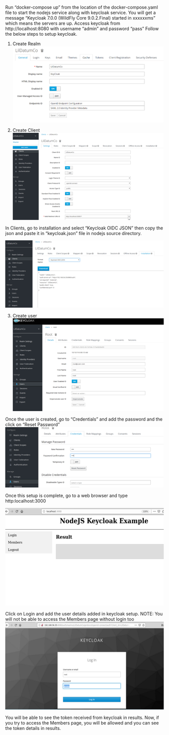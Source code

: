 Run “docker-compose up” from the location of the docker-compose.yaml file to start the nodejs service along with keycloak service.
You will get a message “Keycloak 7.0.0 (WildFly Core 9.0.2.Final) started in xxxxxxms” which means the servers are up.
Access keycloak from http://localhost:8080 with username “admin” and password “pass”
Follow the below steps to setup keycloak.
1. Create Realm
![alt text](https://raw.githubusercontent.com/viveksharma2175/nodejs_keycloak_basic_setup/master/images/realm.png)

2. Create Client
![alt text](https://raw.githubusercontent.com/viveksharma2175/nodejs_keycloak_basic_setup/master/images/client.png)

In Clients, go to installation and select “Keycloak OIDC JSON” then copy the json and paste it in “keycloak.json” file in nodejs source directory.

![alt text](https://raw.githubusercontent.com/viveksharma2175/nodejs_keycloak_basic_setup/master/images/client_install.png)

3. Create user 
![alt text](https://raw.githubusercontent.com/viveksharma2175/nodejs_keycloak_basic_setup/master/images/user.png)

Once the user is created, go to “Credentials” and add the password and the click on “Reset Password”
![alt text](https://raw.githubusercontent.com/viveksharma2175/nodejs_keycloak_basic_setup/master/images/user_2.png)

Once this setup is complete, go to a web browser and type http:localhost:3000

![alt text](https://raw.githubusercontent.com/viveksharma2175/nodejs_keycloak_basic_setup/master/images/index_page.png)

Click on Login and add the user details added in keycloak setup.
NOTE: You will not be able to access the Members page without login too
![alt text](https://raw.githubusercontent.com/viveksharma2175/nodejs_keycloak_basic_setup/master/images/login.png)

You will be able to see the token received from keycloak in results.
Now, if you try to access the Members page, you will be allowed and you can see the token details in results.
